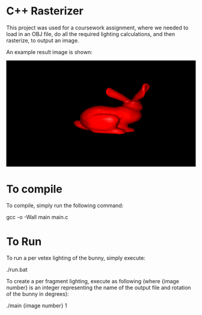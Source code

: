 # C++ Rasterizer

This project was used for a coursework assignment, where we needed to load in an OBJ file, 
do all the required lighting calculations, and then rasterize, to output an image.

An example result image is shown:

![alt text](https://raw.githubusercontent.com/DannySortino/rasterizer/master/out_0.bmp)

# To compile

To compile, simply run the following command:

gcc -o -Wall main main.c

# To Run

To run a per vetex lighting of the bunny, simply execute:

./run.bat

To create a per fragment lighting, execute as following (where {image number} is an integer
representing the name of the output file and rotation of the bunny in degrees):

./main {image number} 1
